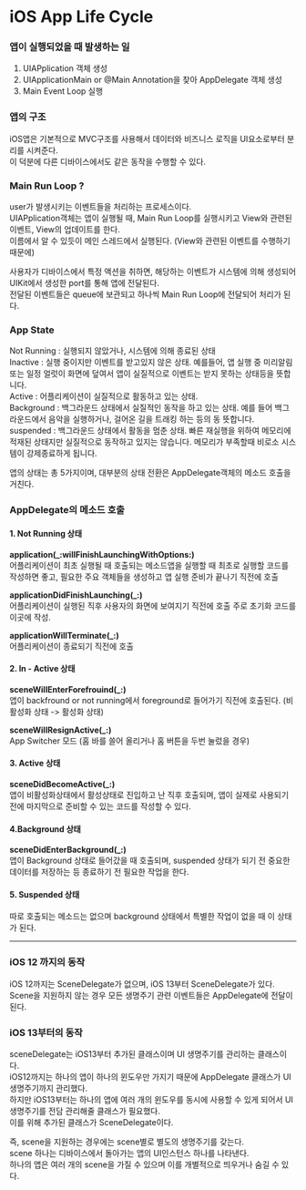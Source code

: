 # iOS App Life Cycle
  
### 앱이 실행되었을 때 발생하는 일
1. UIAPplication 객체 생성  
2. UIApplicationMain or @Main Annotation을 찾아 AppDelegate 객체 생성  
3. Main Event Loop 실행  
  
### 앱의 구조
iOS앱은 기본적으로 MVC구조를 사용해서 데이터와 비즈니스 로직을 UI요소로부터 분리를 시켜준다.  
이 덕분에 다른 디바이스에서도 같은 동작을 수행할 수 있다.  
  
### Main Run Loop ?
user가 발생시키는 이벤트들을 처리하는 프로세스이다.  
UIAPplication객체는 앱이 실행될 때, Main Run Loop를 실행시키고 View와 관련된 이벤트, View의 업데이트를 한다.  
이름에서 알 수 있듯이 메인 스레드에서 실행된다. (View와 관련된 이벤트를 수행하기 때문에)  
  
사용자가 디바이스에서 특정 액션을 취하면, 해당하는 이벤트가 시스템에 의해 생성되어 UIKit에서 생성한 port를 통해 앱에 전달된다.  
전달된 이벤트들은 queue에 보관되고 하나씩 Main Run Loop에 전달되어 처리가 된다.  
  
### App State
Not Running : 실행되지 않았거나, 시스템에 의해 종료된 상태  
Inactive : 실행 중이지만 이벤트를 받고있지 않은 상태. 예를들어, 앱 실행 중 미리알림 또는 일정 얼럿이 화면에 덮여서 앱이 실질적으로 이벤트는 받지 못하는 상태등을 뜻합니다.  
Active : 어플리케이션이 실질적으로 활동하고 있는 상태.  
Background : 백그라운드 상태에서 실질적인 동작을 하고 있는 상태. 예를 들어 백그라운드에서 음악을 실행하거나, 걸어온 길을 트래킹 하는 등의 동 뜻합니다.  
suspended : 백그라운드 상태에서 활동을 멈춘 상태. 빠른 재실행을 위하여 메모리에 적재된 상태지만 실질적으로 동작하고 있지는 않습니다. 메모리가 부족할때 비로소 시스템이 강제종료하게 됩니다.  
  
앱의 상태는 총 5가지이며, 대부분의 상태 전환은 AppDelegate객체의 메소드 호출을 거친다.  
  
### AppDelegate의 메소드 호출
#### 1. Not Running 상태
  
**application(_:willFinishLaunchingWithOptions:)**  
어플리케이션이 최초 실행될 때 호출되는 메소드앱을 실행할 때 최초로 실행할 코드를 작성하면 좋고, 필요한 주요 객체들을 생성하고 앱 실행 준비가 끝나기 직전에 호출  
  
**applicationDidFinishLaunching(_:)**  
어플리케이션이 실행된 직후 사용자의 화면에 보여지기 직전에 호출 주로 초기화 코드를 이곳에 작성.  
  
**applicationWillTerminate(_:)**  
어플리케이션이 종료되기 직전에 호출  
  
#### 2. In - Active 상태
  
**sceneWillEnterForefrouind(_:)**  
앱이 backfround or not running에서 foreground로 들어가기 직전에 호출된다. (비활성화 상태 -> 활성화 상태)   
  
**sceneWillResignActive(_:)**  
App Switcher 모드 (홈 바를 쓸어 올리거나 홈 버튼을 두번 눌렀을 경우)  
  
#### 3. Active 상태
  
**sceneDidBecomeActive(_:)**  
앱이 비활성화상태에서 활성상태로 진입하고 난 직후 호출되며, 앱이 실제로 사용되기 전에 마지막으로 준비할 수 있는 코드를 작성할 수 있다.  
  
#### 4.Background 상태
  
**sceneDidEnterBackground(_:)**  
앱이 Background 상태로 들어갔을 때 호출되며, suspended 상태가 되기 전 중요한 데이터를 저장하는 등 종료하기 전 필요한 작업을 한다.  
  
#### 5. Suspended 상태
  
따로 호출되는 메소드는 없으며 background 상태에서 특별한 작업이 없을 때 이 상태가 된다.  
  
---
### iOS 12 까지의 동작
iOS 12까지는 SceneDelegate가 없으며, iOS 13부터 SceneDelegate가 있다.  
Scene을 지원하지 않는 경우 모든 생명주기 관련 이벤트들은 AppDelegate에 전달이 된다.  
  
### iOS 13부터의 동작
sceneDelegate는 iOS13부터 추가된 클래스이며 UI 생명주기를 관리하는 클래스이다.  
iOS12까지는 하나의 앱이 하나의 윈도우만 가지기 때문에 AppDelegate 클래스가 UI 생명주기까지 관리했다.  
하지만 iOS13부터는 하나의 앱에 여러 개의 윈도우를 동시에 사용할 수 있게 되어서 UI생명주기를 전담 관리해줄 클래스가 필요했다.  
이를 위해 추가된 클래스가 SceneDelegate이다.  
  
즉, scene을 지원하는 경우에는 scene별로 별도의 생명주기를 갖는다.  
scene 하나는 디바이스에서 돌아가는 앱의 UI인스턴스 하나를 나타낸다.  
하나의 앱은 여러 개의 scene을 가질 수 있으며 이를 개별적으로 띄우거나 숨길 수 있다.  
